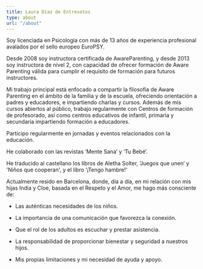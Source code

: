 ```yaml
---
title: Laura Díaz de Entresotos
type: about
url: "/about"
---
```

Soy licenciada en Psicología con más de 13 años de experiencia profesional avalados por el sello europeo EuroPSY.

Desde 2008 soy instructora certificada de AwareParenting, y desde 2013 soy instructora de nivel 2, con capacidad de ofrecer formación de Aware Parenting válida para cumplir el requisito de formación para futuros instructores.

Mi trabajo principal está enfocado a compartir la filosofía de Aware Parenting en el ámbito de la familia y de la escuela, ofreciendo orientación a padres y educadores, e impartiendo charlas y cursos. Además de mis cursos abiertos al público, trabajo regularmente con Centros de formación de profesorado, así como centros educativos de infantil, primaria y secundaria impartiendo formación a educadores.

Participo regularmente en jornadas y eventos relacionados con la educación.

He colaborado con las revistas ‘Mente Sana’ y ‘Tu Bebé’.

He traducido al castellano los libros de Aletha Solter, ‘Juegos que unen‘ y 'Niños que cooperan', y el libro ‘¡Tengo hambre!‘  

Actualmente resido en Barcelona, donde, día a día, en mi relación con mis hijas India y Cloe, basada en el Respeto y el Amor, me hago más consciente de:

- Las auténticas necesidades de los niños.

- La importancia de una comunicación que favorezca la conexión.

- Que el rol de los adultos es escuchar y prestar asistencia.

- La responsabilidad de proporcionar bienestar y seguridad a nuestros hijos.

- Mis propias limitaciones y mi necesidad de ayuda y apoyo.
